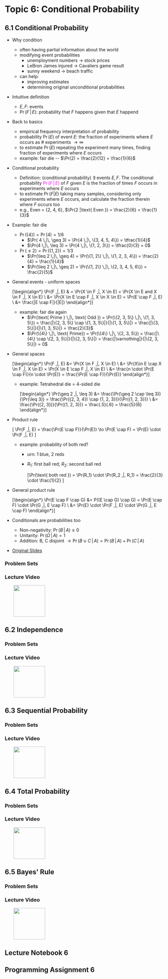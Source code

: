 # Topic 6: Conditional Probability


## 6.1 Conditional Probability

+ Why condition
  + often having partial information about the world
  + modifying event probabilities
    + unemployment numbers $\to$ stock prices
    + LeBron James injured $\to$ Cavaliers game result
    + sunny weekend $\to$ beach traffic
  + can help:
    + improving estimates
    + determining original unconditional probabilities

+ Intuitive definition
  + $E, F$: events
  + $\Pr(F \,|\, E)$: probability that $F$ happens given that $E$ happend

+ Back to basics
  + empirical frequency interpretation of probability
  + probability $\Pr(E)$ of event $E$: the fraction of experiments where $E$ occurs as \# experiments $\to \infty$
  + to estimate $\Pr(E)$ repeating the experiment many times, finding fraction of experiments where $E$ occurs
  + example: fair die -- $\Pr(2) = \frac{2}{12} = \frac{1}{6}$

+ Conditional probability
  + Definition: (conditional probability) $\exists \text{ events } E, F.$ The conditional probability <span style="color: magenta;">$\Pr(F\,|\,E)$</span> of $F$ given $E$ is the fraction of times $F$ occurs in experiments where $E$ occurs
  + to estimate $\Pr(F|E)$ taking many samples, considering only experiments where $E$ occurs, and calculate the fraction therein where $F$ occurs too
  + e.g., Even = {2, 4, 6}, $\Pr(2 |\text{ Even }) = \frac{2}{6} = \frac{1}{3}$

+ Example: fair die
  + $\Pr(\{4\}) = \Pr(4) = 1/6$
    + $\Pr( 4 \,|\, \geq 3) = \Pr(4 \,|\, \{3, 4, 5, 4\}) = \tfrac{1}{4}$
    + $\Pr(4 \,|\, \leq 3) = \Pr(4 \,|\, \{1, 2, 3\}) = \tfrac{0}{3} = 0$
  + $\Pr(\leq 2) = \Pr(\{1, 2\}) = 1/3$
    + $\Pr(\leq 2 \,|\, \geq 4) = \Pr(\{1, 2\} \,|\, \{1, 2, 3, 4\}) = \frac{2}{4} = \frac{1}{4}$
    + $\Pr(\leq 2 \,|\, \geq 2) = \Pr(\{1, 2\} \,|\, \{2, 3, 4, 5, 6\}) = \frac{2}{5}$

+ General events - uniform spaces
  
  \[\begin{align*}
    \Pr(F \,|\, E) & = \Pr(X \in F \,|\, X \in E) = \Pr(X \in E and X \in F \,|\, X \in E) \\
    &= \Pr(X \in E \cap F \,|\, X \in X \in E) = \Pr(E \cap F \,|\, E) \\
    &= \frac{|E \cap F|}{|E|}
  \end{align*}\]

  + example: fair die again
    + $\Pr(\text{ Prime } \,|\, \text{ Odd }) = \Pr(\{2, 3, 5\} \,|\, \{1, 3, 5\}) = \frac{|\{2, 3, 5\} \cap \{1, 3, 5\}|}{|\{1, 3, 5\}|} = \frac{|\{3, 5\}|}{|\{1, 3, 5\}|} = \frac{2}{3}$
    + $\Pr(\{4\} \,|\, \text{ Prime}) = \Pr(\{4\} \,|\, \{2, 3, 5\}) = \frac{|\{4\} \cap \{2, 3, 5\}|}{|\{2, 3, 5\}|} = \frac{|\varnothing|}{|\{2, 3, 5\}|} = 0$

+ General spaces
  
  \[\begin{align*}
    \Pr(F \,|\, E) &= \Pr(X \in F \,|\, X \in E) \\
      &= \Pr(X\in E \cap X \in F \,|\, X \in E) = \Pr(X \in E \cap F \,|\, X \in E) \\
      &= \frac{n \cdot \Pr(E \cap F)}{n \cdot \Pr(E)} = \frac{\Pr(E \cap F)}{\Pr(E)}
  \end{align*}\]

  + example: Tetrahedral die = 4-sided die

    \[\begin{align*}
      \Pr(\geq 2 \,|\, \leq 3) &= \frac{\Pr(\geq 2 \cap \leq 3)}{\Pr(\leq 3)} = \frac{\Pr(\{2, 3, 4\}) \cap \{1, 2, 3\})}{\Pr(\{1, 2, 3\})} \\
      &= \frac{\Pr(\{2, 3\})}{\Pr(\{1, 2, 3\})} = \frac{.5}{.6} = \frac{5}{6}
    \end{align*}\]

+ Product rule

  \[ \Pr(F \,|\, E) = \frac{\Pr(E \cap F)}{\Pr(E)}  \to \Pr(E \cap F) = \Pr(E) \cdot \Pr(F \,|\, E) \]

  + example: probability of both red?
    + urn: 1 blue, 2 reds
    + $R_1$: first ball red; $R_2$: second ball red

      \[\Pr(\text{ both red }) = \Pr(R_1) \cdot \Pr(R_2 \,|\, R_1) = \frac{2}{3} \cdot \frac{1}{2} \]

+ General product rule

  \[\begin{align*}
    \Pr(E \cap  F \cap G) &= P((E \cap G) \cap G) = \Pr(E \cap F) \cdot \Pr(G \,|\, E \cap F) \\
    &= \Pr(E) \cdot \Pr(F \,|\, E) \cdot \Pr(G \,|\, E \cap F)
  \end{align*}\]

+ Conditionals are probabilities too
  + Non-negativity: $\Pr(B \,|\, A) \geq 0$
  + Unitarity: $\Pr(\Omega \,|\, A) = 1$
  + Addition: B, C disjoint $\to \Pr(B \cup C \,|\, A) = \Pr(B \,|\, A) + \Pr(C \,|\, A)$


+ [Original Slides](https://tinyurl.com/y98gt8qw)


### Problem Sets




### Lecture Video

<a href="url" target="_BLANK">
  <img style="margin-left: 2em;" src="https://bit.ly/2JtB40Q" width=100/>
</a><br/>


## 6.2 Independence






### Problem Sets




### Lecture Video

<a href="url" target="_BLANK">
  <img style="margin-left: 2em;" src="https://bit.ly/2JtB40Q" width=100/>
</a><br/>


## 6.3 Sequential Probability






### Problem Sets




### Lecture Video

<a href="url" target="_BLANK">
  <img style="margin-left: 2em;" src="https://bit.ly/2JtB40Q" width=100/>
</a><br/>


## 6.4 Total Probability






### Problem Sets




### Lecture Video

<a href="url" target="_BLANK">
  <img style="margin-left: 2em;" src="https://bit.ly/2JtB40Q" width=100/>
</a><br/>


## 6.5 Bayes' Rule






### Problem Sets




### Lecture Video

<a href="url" target="_BLANK">
  <img style="margin-left: 2em;" src="https://bit.ly/2JtB40Q" width=100/>
</a><br/>


## Lecture Notebook 6










## Programming Assignment 6









